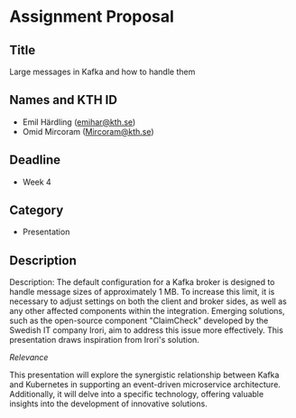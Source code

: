 # Assignment Proposal

## Title

Large messages in Kafka and how to handle them

## Names and KTH ID

  - Emil Härdling (emihar@kth.se)
  - Omid Mircoram (Mircoram@kth.se)

## Deadline

- Week 4

## Category

- Presentation

## Description

Description:
The default configuration for a Kafka broker is designed to handle message sizes of approximately 1 MB. To increase this limit, it is necessary to adjust settings on both the client and broker sides, as well as any other affected components within the integration. Emerging solutions, such as the open-source component "ClaimCheck" developed by the Swedish IT company Irori, aim to address this issue more effectively. This presentation draws inspiration from Irori's solution.

*Relevance*

This presentation will explore the synergistic relationship between Kafka and Kubernetes in supporting an event-driven microservice architecture. Additionally, it will delve into a specific technology, offering valuable insights into the development of innovative solutions.
